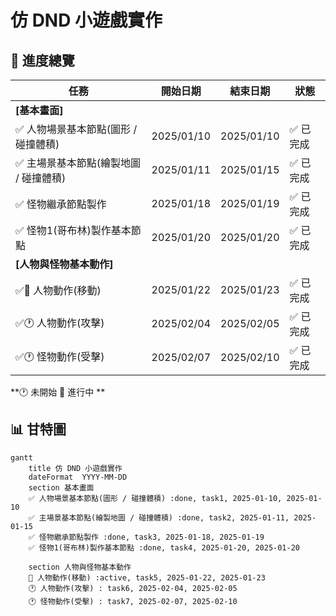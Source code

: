 # 仿 DND 小遊戲實作

## 📌 進度總覽
| 任務 | 開始日期 | 結束日期 | 狀態 |
|------|----------|----------|------|
| **[基本畫面]** | | | |
| ✅ 人物場景基本節點(圖形 / 碰撞體積) | 2025/01/10 | 2025/01/10 | ✅ 已完成 |
| ✅ 主場景基本節點(繪製地圖 / 碰撞體積) | 2025/01/11 | 2025/01/15 | ✅ 已完成 |
| ✅ 怪物繼承節點製作 | 2025/01/18 | 2025/01/19 | ✅ 已完成 |
| ✅ 怪物1(哥布林)製作基本節點 | 2025/01/20 | 2025/01/20 | ✅ 已完成 |
| **[人物與怪物基本動作]** | | | |
| ✅🔵 人物動作(移動) | 2025/01/22 | 2025/01/23 | ✅ 已完成|
| ✅🕐 人物動作(攻擊) | 2025/02/04 | 2025/02/05 | ✅ 已完成 |
| ✅🕐 怪物動作(受擊) | 2025/02/07 | 2025/02/10 | ✅ 已完成 |
**🕐 未開始 🔵 進行中 **
## 📊 甘特圖
```mermaid
gantt
    title 仿 DND 小遊戲實作
    dateFormat  YYYY-MM-DD
    section 基本畫面
    ✅ 人物場景基本節點(圖形 / 碰撞體積) :done, task1, 2025-01-10, 2025-01-10
    ✅ 主場景基本節點(繪製地圖 / 碰撞體積) :done, task2, 2025-01-11, 2025-01-15
    ✅ 怪物繼承節點製作 :done, task3, 2025-01-18, 2025-01-19
    ✅ 怪物1(哥布林)製作基本節點 :done, task4, 2025-01-20, 2025-01-20

    section 人物與怪物基本動作
    🔵 人物動作(移動) :active, task5, 2025-01-22, 2025-01-23
    🕐 人物動作(攻擊) : task6, 2025-02-04, 2025-02-05
    🕐 怪物動作(受擊) : task7, 2025-02-07, 2025-02-10
